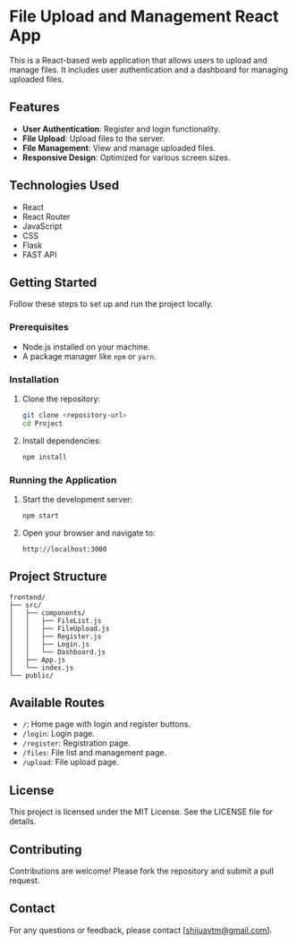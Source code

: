 # File Upload and Management React App

This is a React-based web application that allows users to upload and manage files. It includes user authentication and a dashboard for managing uploaded files.

## Features

- **User Authentication**: Register and login functionality.
- **File Upload**: Upload files to the server.
- **File Management**: View and manage uploaded files.
- **Responsive Design**: Optimized for various screen sizes.

## Technologies Used

- React
- React Router
- JavaScript
- CSS
- Flask
- FAST API

## Getting Started

Follow these steps to set up and run the project locally.

### Prerequisites

- Node.js installed on your machine.
- A package manager like `npm` or `yarn`.

### Installation

1. Clone the repository:
   ```bash
   git clone <repository-url>
   cd Project
   ```

2. Install dependencies:
   ```bash
   npm install
   ```

### Running the Application

1. Start the development server:
   ```bash
   npm start
   ```

2. Open your browser and navigate to:
   ```
   http://localhost:3000
   ```

## Project Structure

```
frontend/
├── src/
│   ├── components/
│   │   ├── FileList.js
│   │   ├── FileUpload.js
│   │   ├── Register.js
│   │   ├── Login.js
│   │   └── Dashboard.js
│   ├── App.js
│   └── index.js
└── public/
```

## Available Routes

- `/`: Home page with login and register buttons.
- `/login`: Login page.
- `/register`: Registration page.
- `/files`: File list and management page.
- `/upload`: File upload page.

## License

This project is licensed under the MIT License. See the LICENSE file for details.

## Contributing

Contributions are welcome! Please fork the repository and submit a pull request.

## Contact

For any questions or feedback, please contact [shijuavtm@gmail.com].
